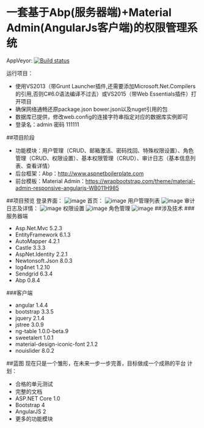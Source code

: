 # 一套基于Abp(服务器端)+Material Admin(AngularJs客户端)的权限管理系统

AppVeyor: [![Build status](https://ci.appveyor.com/api/projects/status/tvad583r9lbimxh4?svg=true)](https://ci.appveyor.com/project/Fzrain/material-design-angularjs-abp)

运行项目：
* 使用VS2013（带Grunt Launcher插件,还需要添加Microsoft.Net.Compilers的引用,否则C#6.0语法编译不过去）或VS2015（带Web Essentials插件）打开项目
* 确保网络通畅还原package.json bower.json以及nuget引用的包
* 数据库已提供，修改web.config的连接字符串指定对应的数据库实例即可
* 登录名：admin 密码 111111

##项目阶段
* 功能模块：用户管理（CRUD、邮箱激活、密码找回、特殊权限设置）、角色管理（CRUD、权限设置）、基本权限管理（CRUD）、审计日志（基本信息列表、查看详情）
* 后台框架：Abp：http://www.aspnetboilerplate.com
* 前台模板：Material Admin：https://wrapbootstrap.com/theme/material-admin-responsive-angularjs-WB011H985

##项目预览
登录界面：
![image](https://github.com/fzrain/ProjectWithAbp/raw/master/doc/Login.png)
首页：
![image](https://github.com/fzrain/ProjectWithAbp/raw/master/doc/Home.png)
用户管理列表
![image](https://github.com/fzrain/ProjectWithAbp/raw/master/doc/UserManager.png)
审计日志及详情：
![image](https://github.com/fzrain/ProjectWithAbp/raw/master/doc/Audit.png)
权限设置
![image](https://github.com/fzrain/ProjectWithAbp/raw/master/doc/PermissionSetting.png)
角色管理
![image](https://github.com/fzrain/ProjectWithAbp/raw/master/doc/Role.png)
##涉及技术
###服务器端
* Asp.Net.Mvc 5.2.3
* EntityFramework 6.1.3
* AutoMapper 4.2.1
* Castle 3.3.3
* AspNet.Identity 2.2.1
* Newtonsoft.Json 8.0.3
* log4net 1.2.10
* Sendgrid 6.3.4
* Abp 0.8.4

###客户端
* angular 1.4.4
* bootstrap 3.3.5
* jquery 2.1.4
* jstree 3.0.9
* ng-table 1.0.0-beta.9
* sweetalert 1.0.1
* material-design-iconic-font 2.1.2
* nouislider 8.0.2

##蓝图
现在只是一个雏形，在未来一步一步完善，目标做成一个成熟的平台
计划：
* 合格的单元测试
* 完整的文档
* ASP.NET Core 1.0
* Bootstrap 4
* AngularJS 2
* 更多的功能模块

